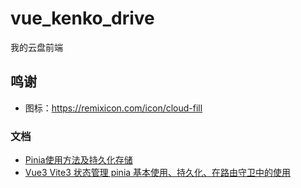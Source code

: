 # vue_kenko_drive

我的云盘前端


## 鸣谢

- 图标：https://remixicon.com/icon/cloud-fill

### 文档

- [Pinia使用方法及持久化存储](https://blog.csdn.net/m0_53808238/article/details/129751966)
- [Vue3 Vite3 状态管理 pinia 基本使用、持久化、在路由守卫中的使用](https://zhuanlan.zhihu.com/p/572165769)
